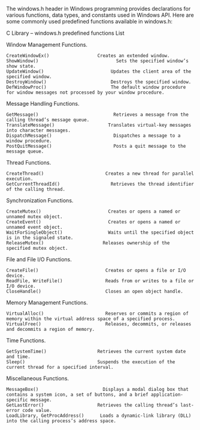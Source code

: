 The windows.h header in Windows programming provides declarations for various functions, data types, and constants used in Windows API. Here are some commonly used predefined functions available in windows.h:

C Library – windows.h predefined functions List

Window Management Functions.

	CreateWindowEx()	              Creates an extended window.
	ShowWindow()	                         Sets the specified window’s show state.
	UpdateWindow()	                       Updates the client area of the specified window.
	DestroyWindow()	                       Destroys the specified window.
	DefWindowProc()	                       The default window procedure for window messages not processed by your window procedure.

Message Handling Functions.

	GetMessage()	                        Retrieves a message from the calling thread’s message queue.
	TranslateMessage()	                  Translates virtual-key messages into character messages.
	DispatchMessage()	                    Dispatches a message to a window procedure.
	PostQuitMessage()	                    Posts a quit message to the message queue.

Thread Functions.

	CreateThread()	                     Creates a new thread for parallel execution.
	GetCurrentThreadId()	               Retrieves the thread identifier of the calling thread.

Synchronization Functions.

  	CreateMutex()	                      Creates or opens a named or unnamed mutex object.
	CreateEvent()	                      Creates or opens a named or unnamed event object.
	WaitForSingleObject()	              Waits until the specified object is in the signaled state.
	ReleaseMutex()	                    Releases ownership of the specified mutex object.

File and File I/O Functions.

  	CreateFile()	                     Creates or opens a file or I/O device.
	ReadFile, WriteFile()	             Reads from or writes to a file or I/O device.
	CloseHandle()	                     Closes an open object handle.

Memory Management Functions.

 	VirtualAlloc()	                     Reserves or commits a region of memory within the virtual address space of a specified process.
	VirtualFree()	                     Releases, decommits, or releases and decommits a region of memory.

Time Functions.

  	GetSystemTime()	                  Retrieves the current system date and time.
	Sleep()	                          Suspends the execution of the current thread for a specified interval.
 
Miscellaneous Functions.

  	MessageBox()	                    Displays a modal dialog box that contains a system icon, a set of buttons, and a brief application-specific message.
	GetLastError()	                  Retrieves the calling thread’s last-error code value.
	LoadLibrary, GetProcAddress()	   Loads a dynamic-link library (DLL) into the calling process’s address space.

